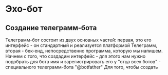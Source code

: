 # Эхо-бот
## Создание телеграмм-бота
Телеграмм-бот состоит из двух основных частей: первая, это его интерфейс - он стандартный и реализуется платформой Телеграмм, вторая - бек-енд, непосредственно программа, которую мы напишем.  
Начнем с того, что создадим интерфейс - для этого нам нужно подобрать для бота имя и зарегистрировать его у "отца всех ботов" - специального телеграмм-бота "@botfather"
Для того, чтобы создать 
